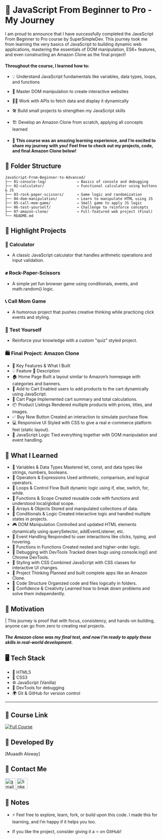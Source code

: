 
# 🚀 JavaScript From Beginner to Pro - My Journey

 I am proud to announce that I have successfully completed the JavaScript From Beginner to Pro course by SuperSimpleDev. This journey took me from learning the very basics of JavaScript to building dynamic web applications, mastering the essentials of DOM manipulation, ES6+ features, and even constructing an Amazon Clone as the final project!

#### Throughout the course, I learned how to:

   - 💡 Understand JavaScript fundamentals like variables, data types, loops, and functions

   - 🔄 Master DOM manipulation to create interactive websites

   - 🧑‍💻 Work with APIs to fetch data and display it dynamically

   - 🛠️ Build small projects to strengthen my JavaScript skills

   - 🏗️ Develop an Amazon Clone from scratch, applying all concepts learned

 - #### 🌟 This course was an amazing learning experience, and I’m excited to share my journey with you! Feel free to check out my projects, code, and final Amazon Clone below!

## 📂 Folder Structure
```
JavaScript-From-Beginner-to-Advanced/
├── 01-console-log/              → Basics of console and debugging
├── 02-calculator/               → Functional calculator using buttons & JS
├── 03-rock-paper-scissors/      → Game logic and randomization
├── 04-dom-manipulation/         → Learn to manipulate HTML using JS
├── 05-call-mom-game/            → Small game to apply JS logic
├── 06-test-yourself/            → Challenge to reinforce concepts
├── 07-amazon-clone/             → Full-featured web project (Final)
└── README.md
```
## 🌟 Highlight Projects
### 🧮 Calculator

- A classic JavaScript calculator that handles arithmetic operations and input validation.
### ✊ Rock-Paper-Scissors

- A simple yet fun browser game using conditionals, events, and math.random() logic.
### 📞 Call Mom Game

- A humorous project that pushes creative thinking while practicing click events and styling.
### 🧠 Test Yourself

- Reinforce your knowledge with a custom "quiz" styled project.

### 🛍️ Final Project: Amazon Clone


- 🚀 Key Features & What I Built
- 💡 Feature	🌟 Description
- 🏠 Home Page	Built a layout similar to Amazon’s homepage with categories and banners.
- 🛒 Add to Cart	Enabled users to add products to the cart dynamically using JavaScript.
- 🧾 Cart Page	Implemented cart summary and total calculations.
- 📦 Product Listings	Rendered multiple products with prices, titles, and images.
- ✅ Buy Now Button	Created an interaction to simulate purchase flow.
- 💻 Responsive UI	Styled with CSS to give a real e-commerce platform feel (static layout).
- 🎯 JavaScript Logic	Tied everything together with DOM manipulation and event handling.

## 🧠 What I Learned

- 📌 Variables & Data Types	Mastered let, const, and data types like strings, numbers, booleans.
- 🧮 Operators & Expressions	Used arithmetic, comparison, and logical operators.
- 🔁 Loops & Control Flow	Built dynamic logic using if, else, switch, for, while.
- 🎯 Functions & Scope	Created reusable code with functions and understood local/global scope.
- 🧰 Arrays & Objects	Stored and manipulated collections of data.
- 🧠 Conditionals & Logic	Created interactive logic and handled multiple states in projects.
- 🎮 DOM Manipulation	Controlled and updated HTML elements dynamically using querySelector, addEventListener, etc.
- 🧩 Event Handling	Responded to user interactions like clicks, typing, and hovering.
- 🔄 Functions in Functions	Created nested and higher-order logic.
- 🧪 Debugging with DevTools	Tracked down bugs using console.log() and Chrome DevTools.
- 🎨 Styling with CSS	Combined JavaScript with CSS classes for interactive UI changes.
- 🛒 Project Thinking	Planned and built complete apps like an Amazon Clone.
- 🧱 Code Structure	Organized code and files logically in folders.
- 🚀 Confidence & Creativity	Learned how to break down problems and solve them independently.

## 🧠 Motivation

   | This journey is proof that with focus, consistency, and hands-on building, anyone can go from zero to creating real projects.

##### The Amazon clone was my final test, and now I’m ready to apply these skills in real-world development.

## 🖥️ Tech Stack

- 🧾 HTML5  
- 🎨 CSS3  
- ⚙️ JavaScript (Vanilla)  
- 🧪 DevTools for debugging  
- 🌍 Git & GitHub for version control


---
## 🔗 Course Link

[![Full Course](https://img.shields.io/badge/%20JavaScript%20Full%20Course-Beginner%20to%20Pro%20-yellow?style=for-the-badge&logo=javascript&logoColor=FFF&color=black)](https://www.youtube.com/watch?v=EerdGm-ehJQ&list=PLXFgCjShepRbZt3xPPNAh7udXSS2ydgtK)


## 💼 Developed By

[Muaadh Alsway]


## 💌 Contact Me

<div>
  <a href="https://github.com/MuaddhAlsway" target="_blank">
    <img src="https://img.shields.io/static/v1?message=Github&logo=github&label=&color=black&logoColor=white&labelColor=&style=for-the-badge" height="35" alt="gmail logo"  />
  </a>
<a href="https://www.linkedin.com/in/muaddh-alsway/" target="_blank">
    <img src="https://img.shields.io/static/v1?message=LinkedIn&logo=linkedin&label=&color=0077B5&logoColor=white&labelColor=&style=for-the-badge" height="35" alt="linkedin logo"  />
  </a>
</div>


## 📝 Notes

-  ⚡ Feel free to explore, learn, fork, or build upon this code. I made this for learning, and I’m happy if it helps you too.

 -  If you like the project, consider giving it a ⭐ on GitHub!
